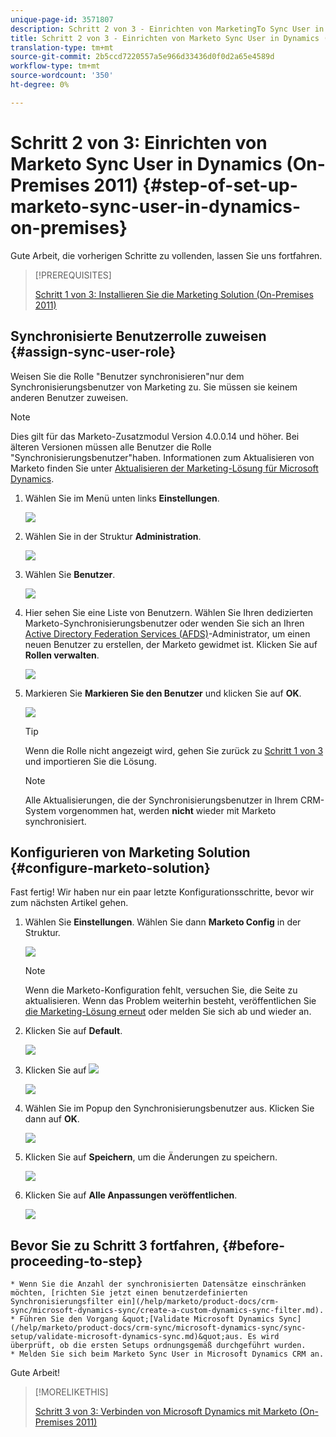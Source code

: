 ```yaml
---
unique-page-id: 3571807
description: Schritt 2 von 3 - Einrichten von MarketingTo Sync User in Dynamics (On-Premises 2011) - MarketingTo Docs - Produktdokumentation
title: Schritt 2 von 3 - Einrichten von Marketo Sync User in Dynamics (On-Premises 2011)
translation-type: tm+mt
source-git-commit: 2b5ccd7220557a5e966d33436d0f0d2a65e4589d
workflow-type: tm+mt
source-wordcount: '350'
ht-degree: 0%

---
```



# Schritt 2 von 3: Einrichten von Marketo Sync User in Dynamics (On-Premises 2011) {#step-of-set-up-marketo-sync-user-in-dynamics-on-premises}

Gute Arbeit, die vorherigen Schritte zu vollenden, lassen Sie uns fortfahren.

>[!PREREQUISITES]
>
>[Schritt 1 von 3: Installieren Sie die Marketing Solution (On-Premises 2011)](/help/marketo/product-docs/crm-sync/microsoft-dynamics-sync/sync-setup/microsoft-dynamics-2011-on-premises/step-1-of-3-install.md)

## Synchronisierte Benutzerrolle zuweisen {#assign-sync-user-role}

Weisen Sie die Rolle &quot;Benutzer synchronisieren&quot;nur dem Synchronisierungsbenutzer von Marketing zu. Sie müssen sie keinem anderen Benutzer zuweisen.

>[!NOTE]
>
>Dies gilt für das Marketo-Zusatzmodul Version 4.0.0.14 und höher. Bei älteren Versionen müssen alle Benutzer die Rolle &quot;Synchronisierungsbenutzer&quot;haben. Informationen zum Aktualisieren von Marketo finden Sie unter [Aktualisieren der Marketing-Lösung für Microsoft Dynamics](/help/marketo/product-docs/crm-sync/microsoft-dynamics-sync/sync-setup/upgrade-the-marketo-solution-for-microsoft-dynamics.md).

1. Wählen Sie im Menü unten links **Einstellungen**.

   ![](assets/image2015-4-2-14-3a2-3a40.png)

1. Wählen Sie in der Struktur **Administration**.

   ![](assets/image2015-4-2-14-3a3-3a30.png)

1. Wählen Sie **Benutzer**.

   ![](assets/image2015-4-2-14-3a4-3a37.png)

1. Hier sehen Sie eine Liste von Benutzern. Wählen Sie Ihren dedizierten Marketo-Synchronisierungsbenutzer oder wenden Sie sich an Ihren [Active Directory Federation Services (AFDS)](https://msdn.microsoft.com/en-us/library/bb897402.aspx)-Administrator, um einen neuen Benutzer zu erstellen, der Marketo gewidmet ist. Klicken Sie auf **Rollen verwalten**.

   ![](assets/image2015-4-2-14-3a11-3a7.png)

1. Markieren Sie **Markieren Sie den Benutzer** und klicken Sie auf **OK**.

   ![](assets/image2015-4-2-14-3a15-3a0.png)

   >[!TIP]
   >
   >Wenn die Rolle nicht angezeigt wird, gehen Sie zurück zu [Schritt 1 von 3](/help/marketo/product-docs/crm-sync/microsoft-dynamics-sync/sync-setup/microsoft-dynamics-2011-on-premises/step-1-of-3-install.md) und importieren Sie die Lösung.

   >[!NOTE]
   >
   >Alle Aktualisierungen, die der Synchronisierungsbenutzer in Ihrem CRM-System vorgenommen hat, werden **nicht** wieder mit Marketo synchronisiert.

## Konfigurieren von Marketing Solution {#configure-marketo-solution}

Fast fertig! Wir haben nur ein paar letzte Konfigurationsschritte, bevor wir zum nächsten Artikel gehen.

1. Wählen Sie **Einstellungen**. Wählen Sie dann **Marketo Config** in der Struktur.

   ![](assets/image2015-4-2-14-3a20-3a51.png)

   >[!NOTE]
   >
   >Wenn die Marketo-Konfiguration fehlt, versuchen Sie, die Seite zu aktualisieren. Wenn das Problem weiterhin besteht, veröffentlichen Sie [die Marketing-Lösung erneut](/help/marketo/product-docs/crm-sync/microsoft-dynamics-sync/sync-setup/microsoft-dynamics-2011-on-premises/step-1-of-3-install.md) oder melden Sie sich ab und wieder an.

1. Klicken Sie auf **Default**.

   ![](assets/image2015-4-2-14-3a27-3a30.png)

1. Klicken Sie auf ![](assets/image2015-4-2-14-3a29-3a1.png)

   ![](assets/image2015-4-2-14-3a28-3a40.png)

1. Wählen Sie im Popup den Synchronisierungsbenutzer aus. Klicken Sie dann auf **OK**.

   ![](assets/image2015-4-2-14-3a32-3a43.png)

1. Klicken Sie auf **Speichern**, um die Änderungen zu speichern.

   ![](assets/image2015-4-2-14-3a34-3a15.png)

1. Klicken Sie auf **Alle Anpassungen veröffentlichen**.

   ![](assets/publish-all-customizations1.png)

## Bevor Sie zu Schritt 3 fortfahren, {#before-proceeding-to-step}

    * Wenn Sie die Anzahl der synchronisierten Datensätze einschränken möchten, [richten Sie jetzt einen benutzerdefinierten Synchronisierungsfilter ein](/help/marketo/product-docs/crm-sync/microsoft-dynamics-sync/create-a-custom-dynamics-sync-filter.md).
    * Führen Sie den Vorgang &quot;[Validate Microsoft Dynamics Sync](/help/marketo/product-docs/crm-sync/microsoft-dynamics-sync/sync-setup/validate-microsoft-dynamics-sync.md)&quot;aus. Es wird überprüft, ob die ersten Setups ordnungsgemäß durchgeführt wurden.
    * Melden Sie sich beim Marketo Sync User in Microsoft Dynamics CRM an.

Gute Arbeit!

>[!MORELIKETHIS]
>
>[Schritt 3 von 3: Verbinden von Microsoft Dynamics mit Marketo (On-Premises 2011)](/help/marketo/product-docs/crm-sync/microsoft-dynamics-sync/sync-setup/microsoft-dynamics-2011-on-premises/step-3-of-3-connect.md)
